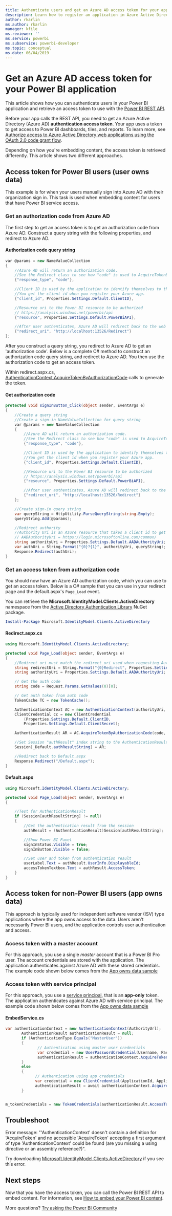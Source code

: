 ```yaml
---
title: Authenticate users and get an Azure AD access token for your application
description: Learn how to register an application in Azure Active Directory for use with embedding Power BI content.
author: rkarlin
ms.author: rkarlin
manager: kfile
ms.reviewer: ''
ms.service: powerbi
ms.subservice: powerbi-developer
ms.topic: conceptual
ms.date: 06/04/2019 
---
```


# Get an Azure AD access token for your Power BI application

This article shows how you can authenticate users in your Power BI application and retrieve an access token to use with the [Power BI REST API](https://docs.microsoft.com/rest/api/power-bi/).

Before your app calls the REST API, you need to get an Azure Active Directory (Azure AD) **authentication access token**. Your app uses a token to get access to Power BI dashboards, tiles, and reports. To learn more, see [Authorize access to Azure Active Directory web applications using the OAuth 2.0 code grant flow](https://docs.microsoft.com/azure/active-directory/develop/v1-protocols-oauth-code).

Depending on how you're embedding content, the access token is retrieved differently. This article shows two different approaches.

## Access token for Power BI users (user owns data)

This example is for when your users manually sign into Azure AD with their organization sign in. This task is used when embedding content for users that have Power BI service access.

### Get an authorization code from Azure AD

The first step to get an access token is to get an authorization code from Azure AD. Construct a query string with the following properties, and redirect to Azure AD.

#### Authorization code query string

```csharp
var @params = new NameValueCollection
{
    //Azure AD will return an authorization code. 
    //See the Redirect class to see how "code" is used to AcquireTokenByAuthorizationCode
    {"response_type", "code"},

    //Client ID is used by the application to identify themselves to the users that they are requesting permissions from.
    //You get the client id when you register your Azure app.
    {"client_id", Properties.Settings.Default.ClientID},

    //Resource uri to the Power BI resource to be authorized
    // https://analysis.windows.net/powerbi/api
    {"resource", Properties.Settings.Default.PowerBiAPI},

    //After user authenticates, Azure AD will redirect back to the web app
    {"redirect_uri", "http://localhost:13526/Redirect"}
};
```

After you construct a query string, you redirect to Azure AD to get an 'authorization code'.  Below is a complete C# method to construct an authorization code query string, and redirect to Azure AD. You then use the authorization code to get an access token.

Within redirect.aspx.cs, [AuthenticationContext.AcquireTokenByAuthorizationCode](https://docs.microsoft.com/dotnet/api/microsoft.identitymodel.clients.activedirectory.authenticationcontext.acquiretokenbyauthorizationcodeasync?view=azure-dotnet#Microsoft_IdentityModel_Clients_ActiveDirectory_AuthenticationContext_AcquireTokenByAuthorizationCodeAsync_System_String_System_Uri_Microsoft_IdentityModel_Clients_ActiveDirectory_ClientCredential_System_String_) calls to generate the token.

#### Get authorization code

```csharp
protected void signInButton_Click(object sender, EventArgs e)
{
    //Create a query string
    //Create a sign-in NameValueCollection for query string
    var @params = new NameValueCollection
    {
        //Azure AD will return an authorization code. 
        //See the Redirect class to see how "code" is used to AcquireTokenByAuthorizationCode
        {"response_type", "code"},

        //Client ID is used by the application to identify themselves to the users that they are requesting permissions from. 
        //You get the client id when you register your Azure app.
        {"client_id", Properties.Settings.Default.ClientID},

        //Resource uri to the Power BI resource to be authorized
        // https://analysis.windows.net/powerbi/api
        {"resource", Properties.Settings.Default.PowerBiAPI},

        //After user authenticates, Azure AD will redirect back to the web app
        {"redirect_uri", "http://localhost:13526/Redirect"}
    };

    //Create sign-in query string
    var queryString = HttpUtility.ParseQueryString(string.Empty);
    queryString.Add(@params);

    //Redirect authority
    //Authority Uri is an Azure resource that takes a client id to get an Access token
    // AADAuthorityUri = https://login.microsoftonline.com/common/
    string authorityUri = Properties.Settings.Default.AADAuthorityUri;
    var authUri = String.Format("{0}?{1}", authorityUri, queryString);
    Response.Redirect(authUri);
}
```

### Get an access token from authorization code

You should now have an Azure AD authorization code, which you can use to get an access token. Below is a C# sample that you can use in your redirect page and the default.aspx's `Page_Load` event.

You can retrieve the **Microsoft.IdentityModel.Clients.ActiveDirectory** namespace from the [Active Directory Authentication Library](https://www.nuget.org/packages/Microsoft.IdentityModel.Clients.ActiveDirectory/) NuGet package.

```powershell
Install-Package Microsoft.IdentityModel.Clients.ActiveDirectory
```

#### Redirect.aspx.cs

```csharp
using Microsoft.IdentityModel.Clients.ActiveDirectory;

protected void Page_Load(object sender, EventArgs e)
{
    //Redirect uri must match the redirect_uri used when requesting Authorization code.
    string redirectUri = String.Format("{0}Redirect", Properties.Settings.Default.RedirectUrl);
    string authorityUri = Properties.Settings.Default.AADAuthorityUri;

    // Get the auth code
    string code = Request.Params.GetValues(0)[0];

    // Get auth token from auth code
    TokenCache TC = new TokenCache();

    AuthenticationContext AC = new AuthenticationContext(authorityUri, TC);
    ClientCredential cc = new ClientCredential
        (Properties.Settings.Default.ClientID,
        Properties.Settings.Default.ClientSecret);

    AuthenticationResult AR = AC.AcquireTokenByAuthorizationCode(code, new Uri(redirectUri), cc);

    //Set Session "authResult" index string to the AuthenticationResult
    Session[_Default.authResultString] = AR;

    //Redirect back to Default.aspx
    Response.Redirect("/Default.aspx");
}
```

#### Default.aspx

```csharp
using Microsoft.IdentityModel.Clients.ActiveDirectory;

protected void Page_Load(object sender, EventArgs e)
{

    //Test for AuthenticationResult
    if (Session[authResultString] != null)
    {
        //Get the authentication result from the session
        authResult = (AuthenticationResult)Session[authResultString];

        //Show Power BI Panel
        signInStatus.Visible = true;
        signInButton.Visible = false;

        //Set user and token from authentication result
        userLabel.Text = authResult.UserInfo.DisplayableId;
        accessTokenTextbox.Text = authResult.AccessToken;
    }
}
```

## Access token for non-Power BI users (app owns data)

This approach is typically used for independent software vendor (ISV) type applications where the app owns access to the data. Users aren't necessarily Power BI users, and the application controls user authentication and access.

### Access token with a master account

For this approach, you use a single *master* account that is a Power BI Pro user. The account credentials are stored with the application. The application authenticates against Azure AD with these stored credentials. The example code shown below comes from the [App owns data sample](https://github.com/guyinacube/PowerBI-Developer-Samples)

### Access token with service principal

For this approach, you use a [service principal](embed-service-principal.md), that is an **app-only** token. The application authenticates against Azure AD with service principal. The example code shown below comes from the [App owns data sample](https://github.com/guyinacube/PowerBI-Developer-Samples)

#### EmbedService.cs

```csharp
var authenticationContext = new AuthenticationContext(AuthorityUrl);
       AuthenticationResult authenticationResult = null;
       if (AuthenticationType.Equals("MasterUser"))
       {
              // Authentication using master user credentials
              var credential = new UserPasswordCredential(Username, Password);
              authenticationResult = authenticationContext.AcquireTokenAsync(ResourceUrl, ApplicationId, credential).Result;
       }
       else
       {
             // Authentication using app credentials
             var credential = new ClientCredential(ApplicationId, ApplicationSecret);
             authenticationResult = await authenticationContext.AcquireTokenAsync(ResourceUrl, credential);
       }


m_tokenCredentials = new TokenCredentials(authenticationResult.AccessToken, "Bearer");
```

## Troubleshoot

Error message: "'AuthenticationContext' doesn't contain a definition for 'AcquireToken' and no accessible 'AcquireToken' accepting a first argument of type 'AuthenticationContext' could be found (are you missing a using directive or an assembly reference?)".

   Try downloading [Microsoft.IdentityModel.Clients.ActiveDirectory](https://www.nuget.org/packages/Microsoft.IdentityModel.Clients.ActiveDirectory/2.22.302111727) if you see this error.

## Next steps

Now that you have the access token, you can call the Power BI REST API to embed content. For information, see [How to embed your Power BI content](embed-sample-for-customers.md#embed-content-within-your-application).

More questions? [Try asking the Power BI Community](http://community.powerbi.com/)